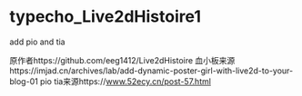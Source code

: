 # typecho_Live2dHistoire1
add pio and tia

原作者https://github.com/eeg1412/Live2dHistoire
血小板来源https://imjad.cn/archives/lab/add-dynamic-poster-girl-with-live2d-to-your-blog-01
pio tia来源https://www.52ecy.cn/post-57.html